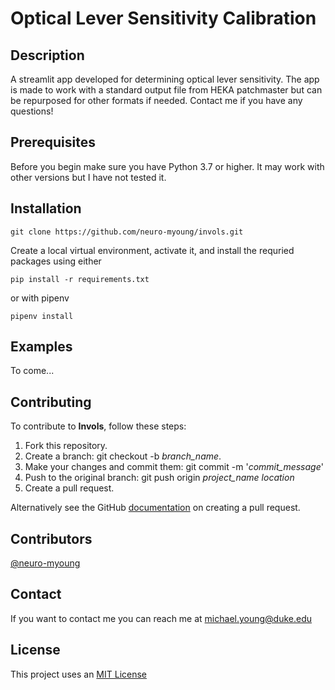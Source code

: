 # Optical Lever Sensitivity Calibration

## Description
A streamlit app developed for determining optical lever sensitivity. The app is made to work with a standard output file from HEKA patchmaster but can be repurposed for other formats if needed. Contact me if you have any questions!

## Prerequisites

Before you begin make sure you have Python 3.7 or higher. It may work with other versions but I have not tested it.

## Installation

```
git clone https://github.com/neuro-myoung/invols.git
```

Create a local virtual environment, activate it, and install the requried packages using either

```
pip install -r requirements.txt 
```
or with pipenv
```
pipenv install
```

## Examples
To come...


## Contributing
To contribute to **Invols**, follow these steps:

1. Fork this repository.
2. Create a branch: git checkout -b *branch_name*.
3. Make your changes and commit them: git commit -m '*commit_message*'
4. Push to the original branch: git push origin *project_name* *location*
5. Create a pull request.

Alternatively see the GitHub [documentation](https://help.github.com/en/github/collaborating-with-issues-and-pull-requests/creating-a-pull-request) on creating a pull request.

## Contributors

[@neuro-myoung](https://github.com/neuro-myoung)

## Contact

If you want to contact me you can reach me at michael.young@duke.edu

## License
This project uses an [MIT License](https://opensource.org/licenses/MIT)